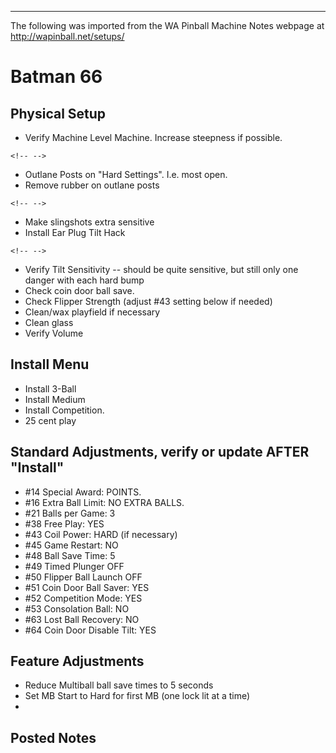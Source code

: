 ***
The following was imported from the WA Pinball Machine Notes webpage at http://wapinball.net/setups/
# Batman 66
## Physical Setup
-   Verify Machine Level Machine. Increase steepness if possible.
```{=html}
<!-- -->
```
-   Outlane Posts on "Hard Settings". I.e. most open.
-   Remove rubber on outlane posts
```{=html}
<!-- -->
```
-   Make slingshots extra sensitive
-   Install Ear Plug Tilt Hack
```{=html}
<!-- -->
```
-   Verify Tilt Sensitivity -- should be quite sensitive, but still only one danger with each hard bump
-   Check coin door ball save.
-   Check Flipper Strength (adjust #43 setting below if needed)
-   Clean/wax playfield if necessary
-   Clean glass
-   Verify Volume
## Install Menu
-   Install 3-Ball
-   Install Medium
-   Install Competition.
-   25 cent play
## Standard Adjustments, verify or update AFTER "Install"
-   #14 Special Award: POINTS.
-   #16 Extra Ball Limit: NO EXTRA BALLS.
-   #21 Balls per Game: 3
-   #38 Free Play: YES
-   #43 Coil Power: HARD (if necessary)
-   #45 Game Restart: NO
-   #48 Ball Save Time: 5
-   #49 Timed Plunger OFF
-   #50 Flipper Ball Launch OFF
-   #51 Coin Door Ball Saver: YES
-   #52 Competition Mode: YES
-   #53 Consolation Ball: NO
-   #63 Lost Ball Recovery: NO
-   #64 Coin Door Disable Tilt: YES
## Feature Adjustments
-   Reduce Multiball ball save times to 5 seconds
-   Set MB Start to Hard for first MB (one lock lit at a time)
-   
## Posted Notes
